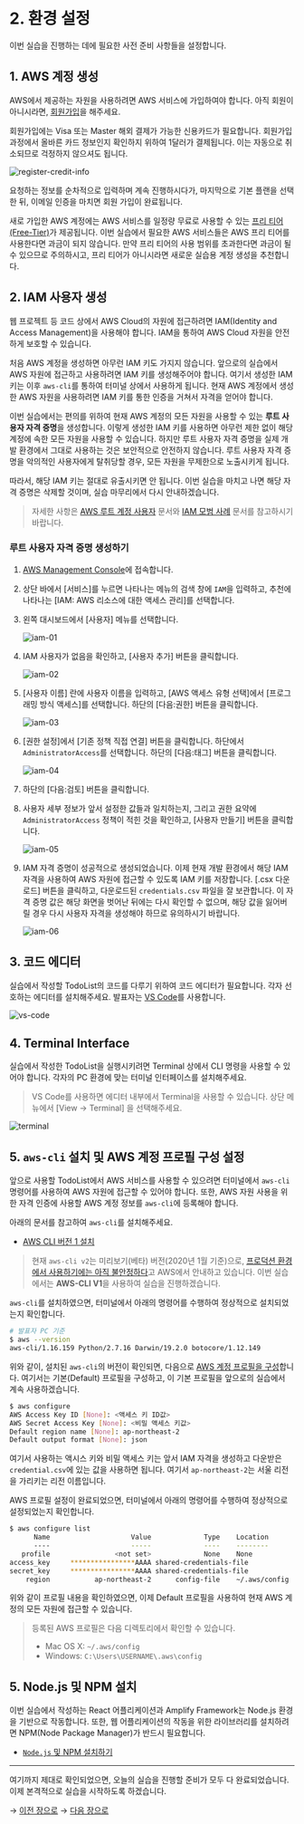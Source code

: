 # 2. 환경 설정

이번 실습을 진행하는 데에 필요한 사전 준비 사항들을 설정합니다.

## 1. AWS 계정 생성
AWS에서 제공하는 자원을 사용하려면 AWS 서비스에 가입하여야 합니다. 아직 회원이 아니시라면, [회원가입](https://portal.aws.amazon.com/billing/signup#/start)을 해주세요.

회원가입에는 Visa 또는 Master 해외 결제가 가능한 신용카드가 필요합니다. 회원가입 과정에서 올바른 카드 정보인지 확인하지 위하여 1달러가 결제됩니다. 이는 자동으로 취소되므로 걱정하지 않으셔도 됩니다.

![register-credit-info](pics/2/register-credit-info.png)

요청하는 정보를 순차적으로 입력하며 계속 진행하시다가, 마지막으로 기본 플랜을 선택한 뒤, 이메일 인증을 마치면 회원 가입이 완료됩니다.

새로 가입한 AWS 계정에는 AWS 서비스를 일정량 무료로 사용할 수 있는 [프리 티어(Free-Tier)](https://aws.amazon.com/ko/free/?all-free-tier.sort-by=item.additionalFields.SortRank&all-free-tier.sort-order=asc)가 제공됩니다. 이번 실습에서 필요한 AWS 서비스들은 AWS 프리 티어를 사용한다면 과금이 되지 않습니다. 만약 프리 티어의 사용 범위를 초과한다면 과금이 될 수 있으므로 주의하시고, 프리 티어가 아니시라면 새로운 실습용 계정 생성을 추천합니다.

## 2. IAM 사용자 생성
웹 프로젝트 등 코드 상에서 AWS Cloud의 자원에 접근하려면 IAM(Identity and Access Management)을 사용해야 합니다. IAM을 통하여 AWS Cloud 자원을 안전하게 보호할 수 있습니다.

처음 AWS 계정을 생성하면 아무런 IAM 키도 가지지 않습니다. 앞으로의 실습에서 AWS 자원에 접근하고 사용하려면 IAM 키를 생성해주어야 합니다. 여기서 생성한 IAM 키는 이후 `aws-cli`를 통하여 터미널 상에서 사용하게 됩니다. 현재 AWS 계정에서 생성한 AWS 자원을 사용하려면 IAM 키를 통한 인증을 거쳐서 자격을 얻어야 합니다.

이번 실습에서는 편의를 위하여 현재 AWS 계정의 모든 자원을 사용할 수 있는 **루트 사용자 자격 증명**을 생성합니다. 이렇게 생성한 IAM 키를 사용하면 아무런 제한 없이 해당 계정에 속한 모든 자원을 사용할 수 있습니다. 하지만 루트 사용자 자격 증명을 실제 개발 환경에서 그대로 사용하는 것은 보안적으로 안전하지 않습니다. 루트 사용자 자격 증명을 악의적인 사용자에게 탈취당할 경우, 모든 자원을 무제한으로 노출시키게 됩니다.

따라서, 해당 IAM 키는 절대로 유출시키면 안 됩니다. 이번 실습을 마치고 나면 해당 자격 증명은 삭제할 것이며, 실습 마무리에서 다시 안내하겠습니다.

> 자세한 사항은 [AWS 루트 계정 사용자](https://docs.aws.amazon.com/ko_kr/IAM/latest/UserGuide/id_root-user.html#id_root-user_manage_add-key) 문서와 [IAM 모범 사례](https://docs.aws.amazon.com/ko_kr/IAM/latest/UserGuide/best-practices.html#lock-away-credentials) 문서를 참고하시기 바랍니다.

### 루트 사용자 자격 증명 생성하기 

1. [AWS Management Console](https://console.aws.amazon.com)에 접속합니다.

2. 상단 바에서 [서비스]를 누르면 나타나는 메뉴의 검색 창에 `IAM`을 입력하고, 추천에 나타나는 [IAM: AWS 리소스에 대한 액세스 관리]를 선택합니다.

3. 왼쪽 대시보드에서 [사용자] 메뉴를 선택합니다.

    ![iam-01](pics/2/iam-01.png)

4. IAM 사용자가 없음을 확인하고, [사용자 추가] 버튼을 클릭합니다.

    ![iam-02](pics/2/iam-02.png)

5. [사용자 이름] 란에 사용자 이름을 입력하고, [AWS 액세스 유형 선택]에서 [프로그래밍 방식 액세스]를 선택합니다. 하단의 [다음:권한] 버튼을 클릭합니다.

    ![iam-03](pics/2/iam-03.png)

6. [권한 설정]에서 [기존 정책 직접 연결] 버튼을 클릭합니다. 하단에서 `AdministratorAccess`를 선택합니다. 하단의 [다음:태그] 버튼을 클릭합니다.

    ![iam-04](pics/2/iam-04.png)

7. 하단의 [다음:검토] 버튼을 클릭합니다.

8. 사용자 세부 정보가 앞서 설정한 값들과 일치하는지, 그리고 권한 요약에 `AdministratorAccess` 정책이 적힌 것을 확인하고, [사용자 만들기] 버튼을 클릭합니다.

    ![iam-05](pics/2/iam-05.png)

9. IAM 자격 증명이 성공적으로 생성되었습니다. 이제 현재 개발 환경에서 해당 IAM 자격을 사용하여 AWS 자원에 접근할 수 있도록 IAM 키를 저장합니다. [.csx 다운로드] 버튼을 클릭하고, 다운로드된 `credentials.csv` 파일을 잘 보관합니다. 이 자격 증명 값은 해당 화면을 벗어난 뒤에는 다시 확인할 수 없으며, 해당 값을 잃어버릴 경우 다시 사용자 자격을 생성해야 하므로 유의하시기 바랍니다.

    ![iam-06](pics/2/iam-06.png)


## 3. 코드 에디터
실습에서 작성할 TodoList의 코드를 다루기 위하여 코드 에디터가 필요합니다. 각자 선호하는 에디터를 설치해주세요. 발표자는 [VS Code](https://code.visualstudio.com)를 사용합니다.

![vs-code](pics/2/vs-code.png)

## 4. Terminal Interface
실습에서 작성한 TodoList을 실행시키려면 Terminal 상에서 CLI 명령을 사용할 수 있어야 합니다. 각자의 PC 환경에 맞는 터미널 인터페이스를 설치해주세요.

> VS Code를 사용하면 에디터 내부에서 Terminal을 사용할 수 있습니다. 상단 메뉴에서 [View → Terminal] 을 선택해주세요.

![terminal](pics/2/terminal.png)

## 5. `aws-cli` 설치 및 AWS 계정 프로필 구성 설정
앞으로 사용할 TodoList에서 AWS 서비스를 사용할 수 있으려면 터미널에서 `aws-cli` 명령어를 사용하여 AWS 자원에 접근할 수 있어야 합니다. 또한, AWS 자원 사용을 위한 자격 인증에 사용할 AWS 계정 정보를 `aws-cli`에 등록해야 합니다.

아래의 문서를 참고하여 `aws-cli`를 설치해주세요.

- [AWS CLI 버전 1 설치](https://docs.aws.amazon.com/ko_kr/cli/latest/userguide/install-cliv1.html)

> 현재 `aws-cli v2`는 미리보기(베타) 버전(2020년 1월 기준)으로, [프로덕션 환경에서 사용하기에는 아직 불안정하다](https://docs.aws.amazon.com/ko_kr/cli/latest/userguide/cli-chap-install.html)고 AWS에서 안내하고 있습니다. 이번 실습에서는 **AWS-CLI V1**을 사용하여 실습을 진행하겠습니다.

`aws-cli`를 설치하였으면, 터미널에서 아래의 명령어를 수행하여 정상적으로 설치되었는지 확인합니다.

```bash
# 발표자 PC 기준
$ aws --version
aws-cli/1.16.159 Python/2.7.16 Darwin/19.2.0 botocore/1.12.149
```

위와 같이, 설치된 `aws-cli`의 버전이 확인되면, 다음으로 [AWS 계정 프로필을 구성](https://docs.aws.amazon.com/ko_kr/cli/latest/userguide/cli-chap-configure.html)합니다. 여기서는 기본(Default) 프로필을 구성하고, 이 기본 프로필을 앞으로의 실습에서 계속 사용하겠습니다.

```bash
$ aws configure
AWS Access Key ID [None]: <액세스 키 ID값>
AWS Secret Access Key [None]: <비밀 액세스 키값>
Default region name [None]: ap-northeast-2
Default output format [None]: json
```

여기서 사용하는 액시스 키와 비밀 액세스 키는 앞서 IAM 자격을 생성하고 다운받은 `credential.csv`에 있는 값을 사용하면 됩니다. 여기서 `ap-northeast-2`는 서울 리전을 가리키는 리전 이름입니다.

AWS 프로필 설정이 완료되었으면, 터미널에서 아래의 명령어를 수행하여 정상적으로 설정되었는지 확인합니다.

```bash
$ aws configure list
      Name                    Value             Type    Location
      ----                    -----             ----    --------
   profile                <not set>             None    None
access_key     ****************AAAA shared-credentials-file
secret_key     ****************AAAA shared-credentials-file
    region           ap-northeast-2      config-file    ~/.aws/config
```

위와 같이 프로필 내용을 확인하였으면, 이제 Default 프로필을 사용하여 현재 AWS 계정의 모든 자원에 접근할 수 있습니다.

> 등록된 AWS 프로필은 다음 디렉토리에서 확인할 수 있습니다.
> - Mac OS X: `~/.aws/config`
> - Windows: `C:\Users\USERNAME\.aws\config`

## 5. Node.js 및 NPM 설치
이번 실습에서 작성하는 React 어플리케이션과 Amplify Framework는 Node.js 환경을 기반으로 작동합니다. 또한, 웹 어플리케이션의 작동을 위한 라이브러리를 설치하려면 NPM(Node Package Manager)가 반드시 필요합니다.

- [`Node.js` 및 NPM 설치하기](https://nodejs.org/en/)

---

여기까지 제대로 확인되었으면, 오늘의 실습을 진행할 준비가 모두 다 완료되었습니다. 이제 본격적으로 실습을 시작하도록 하겠습니다.

→ [이전 장으로](https://github.com/cadenzah/ausg-2020-handson-appsync/blob/master/readme/handson/01.introduction.md)
→ [다음 장으로](https://github.com/cadenzah/ausg-2020-handson-appsync/blob/master/readme/handson/03.react.md)

